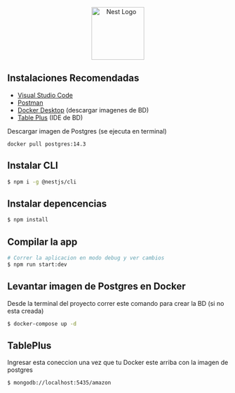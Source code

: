 <p align="center">
  <a href="http://nestjs.com/" target="blank"><img src="https://nestjs.com/img/logo-small.svg" width="120" alt="Nest Logo" /></a>
</p>

[circleci-image]: https://img.shields.io/circleci/build/github/nestjs/nest/master?token=abc123def456
[circleci-url]: https://circleci.com/gh/nestjs/nest

  <!--[![Backers on Open Collective](https://opencollective.com/nest/backers/badge.svg)](https://opencollective.com/nest#backer)
  [![Sponsors on Open Collective](https://opencollective.com/nest/sponsors/badge.svg)](https://opencollective.com/nest#sponsor)-->

## Instalaciones Recomendadas

* [Visual Studio Code](https://code.visualstudio.com/)
* [Postman](https://www.postman.com/downloads/)
* [Docker Desktop](https://www.docker.com/get-started) (descargar imagenes de BD)
* [Table Plus](https://tableplus.com/) (IDE de BD)

Descargar imagen de Postgres (se ejecuta en terminal)
```
docker pull postgres:14.3
```

## Instalar CLI

```bash
$ npm i -g @nestjs/cli
```

## Instalar depencencias

```bash
$ npm install
```

## Compilar la app

```bash
# Correr la aplicacion en modo debug y ver cambios
$ npm run start:dev
```

## Levantar imagen de Postgres en Docker
Desde la terminal del proyecto correr este comando para crear la BD (si no esta creada)

```bash
$ docker-compose up -d
```

## TablePlus
Ingresar esta coneccion una vez que tu Docker este arriba con la imagen de postgres

```bash
$ mongodb://localhost:5435/amazon
```
